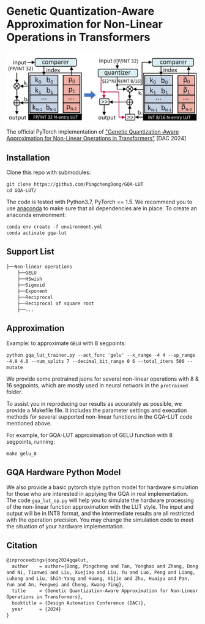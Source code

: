 # Genetic Quantization-Aware Approximation for Non-Linear Operations in Transformers
![Demo](GQA_FIG.png)
The official PyTorch implementation of ["Genetic Quantization-Aware Approximation for Non-Linear Operations in Transformers"](http://arxiv.org/abs/2403.19591) [DAC 2024]

## Installation
Clone this repo with submodules:
```
git clone https://github.com/PingchengDong/GQA-LUT
cd GQA-LUT/
```

The code is tested with Python3.7, PyTorch == 1.5. We recommend you to use [anaconda](https://www.anaconda.com/) to make sure that all dependencies are in place. To create an anaconda environment:
```
conda env create -f environment.yml
conda activate gqa-lut
```

## Support List
```
├──Non-linear operations
    ├──GELU
    ├──HSwish
    ├──Sigmoid
    ├──Exponent
    ├──Reciprocal
    ├──Reciprocal of square root
    ├──...
```

## Approximation
Example: to approximate ```GELU``` with 8 segpoints:
```
python gqa_lut_trainer.py --act_func 'gelu' --x_range -4 4 --sp_range -4.0 4.0 --num_splits 7 --decimal_bit_range 0 6 --total_iters 500 --mutate
```
We provide some pretrained jsons for several non-linear operations with 8 & 16 segpoints, which are mostly used in neural network in the ```pretrained``` folder.

To assist you in reproducing our results as accurately as possible, we provide a Makefile file. It includes the parameter settings and execution methods for several supported non-linear functions in the GQA-LUT code mentioned above.

For example, for GQA-LUT approximation of GELU function with 8 segpoints, running:
```
make gelu_8
```

## GQA Hardware Python Model
We also provide a basic pytorch style python model for hardware simulation for those who are interested in applying the GQA 
in real implementation. The code ```gqa_lut_op.py``` will help you to simulate the hardware processing of the non-linear function
approximation with the LUT style. The input and output will be in INT8 format, and the intermediate results are all restricted 
with the operation precision. You may change the simulation code to meet the situation of your hardware implementation.

## Citation
```
@inproceedings{dong2024gqalut,
  author    = author={Dong, Pingcheng and Tan, Yonghao and Zhang, Dong and Ni, Tianwei and Liu, Xuejiao and Liu, Yu and Luo, Peng and Liang, Luhong and Liu, Shih-Yang and Huang, Xijie and Zhu, Huaiyu and Pan, Yun and An, Fengwei and Cheng, Kwang-Ting},
  title     = {Genetic Quantization-Aware Approximation for Non-Linear Operations in Transformers},
  booktitle = {Design Automation Conference (DAC)},
  year      = {2024}
}

```
